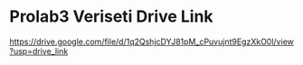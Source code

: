 # Prolab3 Veriseti Drive Link # 
https://drive.google.com/file/d/1q2QshjcDYJ81pM_cPuvujnt9EgzXkO0l/view?usp=drive_link
